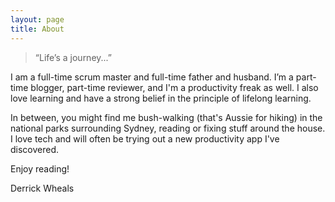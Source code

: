 ```yaml
---
layout: page
title: About
---
```


> “Life’s a journey...”

I am a full-time scrum master and full-time father and husband. I’m a part-time blogger, part-time reviewer, and I'm a productivity freak as well. I also love learning and have a strong belief in the principle of lifelong learning.

In between, you might find me bush-walking (that's Aussie for hiking) in the national parks surrounding Sydney, reading or fixing stuff around the house. I love tech and will often be trying out a new productivity app I've discovered.

Enjoy reading!

Derrick Wheals